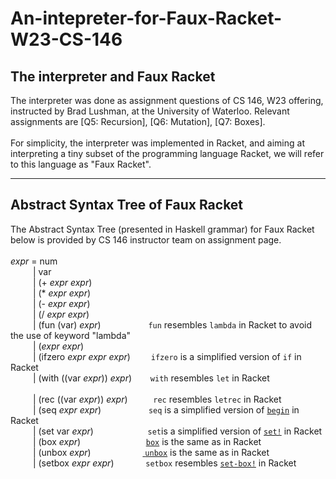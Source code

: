 # An-intepreter-for-Faux-Racket-W23-CS-146

## The interpreter and Faux Racket
The interpreter was done as assignment questions of CS 146, W23 offering, instructed by Brad Lushman, at the University of Waterloo. Relevant assignments are [Q5: Recursion], [Q6: Mutation], [Q7: Boxes].
<br>
<br>
For simplicity, the interpreter was implemented in Racket, and aiming at interpreting a tiny subset of the programming language Racket, we will refer to this language as "Faux Racket".

---

## Abstract Syntax Tree of Faux Racket
The Abstract Syntax Tree (presented in Haskell grammar) for Faux Racket below is provided by CS 146 instructor team on assignment page.               <br> <br>
_expr_ =  num                                                                                                                                              <br>
&emsp; &emsp; |  var                                                                                                                                       <br>
&emsp; &emsp; |  (+ _expr_ _expr_)                                                                                                                         <br>
&emsp; &emsp; |  (* _expr_ _expr_)                                                                                                                         <br>
&emsp; &emsp; |  (- _expr_ _expr_)                                                                                                                         <br>
&emsp; &emsp; |  (/ _expr_ _expr_)                                                                                                                         <br>
&emsp; &emsp; |  (fun (var) _expr_)            &emsp; &emsp; &emsp; &emsp; ```fun``` resembles ```lambda``` in Racket to avoid the use of keyword "lambda" <br>
&emsp; &emsp; |  (_expr_ _expr_)                                                                                                                           <br>
&emsp; &emsp; |  (ifzero _expr_ _expr_ _expr_) &emsp; &ensp; ```ifzero``` is a simplified version of ```if``` in Racket                                    <br> 
&emsp; &emsp; |  (with ((var _expr_)) _expr_)  &emsp; &nbsp;  ```with``` resembles ```let``` in Racket                                                     <br>  
&emsp; &emsp; |  (rec ((var _expr_)) _expr_)   &emsp; &ensp; &nbsp; ```rec``` resembles ```letrec``` in Racket                                             <br>
&emsp; &emsp; |  (seq _expr_ _expr_)           &emsp; &emsp; &emsp; &emsp; ```seq``` is a simplified version of [```begin```](https://docs.racket-lang.org/reference/begin.html) in Racket <br>
&emsp; &emsp; |  (set var _expr_)              &emsp; &emsp; &emsp; &emsp; &ensp; ```set```is a simplified version of [```set!```](https://docs.racket-lang.org/reference/set_.html) in Racket <br>
&emsp; &emsp; |  (box _expr_)                  &emsp; &emsp; &emsp; &emsp; &emsp; &ensp; [```box```](https://docs.racket-lang.org/reference/boxes.html) is the same as in Racket <br>
&emsp; &emsp; |  (unbox _expr_)                &emsp; &emsp; &emsp; &emsp; &ensp;[ ```unbox```](https://docs.racket-lang.org/reference/boxes.html) is the same as in Racket <br>
&emsp; &emsp; |  (setbox _expr_ _expr_)        &emsp; &emsp; &ensp; ```setbox``` resembles [```set-box!```](https://docs.racket-lang.org/reference/boxes.html) in Racket <br>
